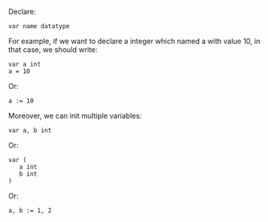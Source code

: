 Declare:

```golang
var name datatype
```

For example, if we want to declare a integer which named a with value 10, in that case, we should write:

```golang
var a int
a = 10
```

Or:

```golang
a := 10
```

Moreover, we can init multiple variables:

```golang
var a, b int
```

Or: 

```golang
var (
   a int
   b int
)
```

Or:

```golang
a, b := 1, 2
```
